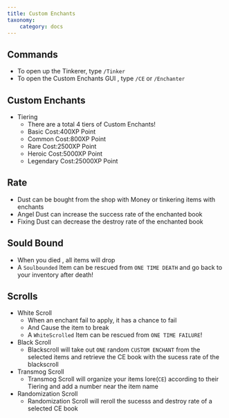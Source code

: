 ```yaml
---
title: Custom Enchants
taxonomy:
    category: docs
---
```


## Commands
- To open up the Tinkerer, type ``/Tinker``
- To open the Custom Enchants GUI , type ``/CE``  or ``/Enchanter``

## Custom Enchants
+ Tiering
  - There are a total 4 tiers of Custom Enchants!
  - Basic            Cost:400XP Point
  - Common           Cost:800XP Point
  - Rare             Cost:2500XP Point
  - Heroic           Cost:5000XP Point
  - Legendary        Cost:25000XP Point

## Rate
+ Dust can be bought from the shop with Money or tinkering items with enchants
+ Angel Dust can increase the success rate of the enchanted book
+ Fixing Dust can decrease the destroy rate of the enchanted book

## Sould Bound
+ When you died , all items will drop
+ A `Soulbounded` Item can be rescued from `ONE TIME DEATH` and go back to your inventory after death!

## Scrolls
+ White Scroll
  - When an enchant fail to apply, it has a chance to fail
  - And Cause the item to break
  - A `WhiteScrolled` Item can be rescued from `ONE TIME FAILURE`!
+ Black Scroll
  - Blackscroll will take out `ONE` random `CUSTOM ENCHANT` from the selected items and retrieve the CE book with the sucess rate of the blackscroll
+ Transmog Scroll
  - Transmog Scroll will organize your items lore(`CE`) according to their Tiering and add a number near the item name
+ Randomization Scroll
  - Randomization Scroll will reroll the sucesss and destroy rate of a selected CE book